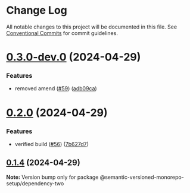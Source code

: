 # Change Log

All notable changes to this project will be documented in this file.
See [Conventional Commits](https://conventionalcommits.org) for commit guidelines.

# [0.3.0-dev.0](https://github.com/gbublys/semantic-versioned-monorepo-setup/compare/@semantic-versioned-monorepo-setup/dependency-two@0.2.0...@semantic-versioned-monorepo-setup/dependency-two@0.3.0-dev.0) (2024-04-29)


### Features

* removed amend ([#59](https://github.com/gbublys/semantic-versioned-monorepo-setup/issues/59)) ([adb09ca](https://github.com/gbublys/semantic-versioned-monorepo-setup/commit/adb09cae328c33961a2864febf02a9396089ccc3))





# [0.2.0](https://github.com/gbublys/semantic-versioned-monorepo-setup/compare/@semantic-versioned-monorepo-setup/dependency-two@0.1.4...@semantic-versioned-monorepo-setup/dependency-two@0.2.0) (2024-04-29)


### Features

* verified build ([#56](https://github.com/gbublys/semantic-versioned-monorepo-setup/issues/56)) ([7b627d7](https://github.com/gbublys/semantic-versioned-monorepo-setup/commit/7b627d76dade970a30d95f92fc17e5a4b4321193))





## [0.1.4](https://github.com/gbublys/semantic-versioned-monorepo-setup/compare/@semantic-versioned-monorepo-setup/dependency-two@0.1.3...@semantic-versioned-monorepo-setup/dependency-two@0.1.4) (2024-04-29)

**Note:** Version bump only for package @semantic-versioned-monorepo-setup/dependency-two
